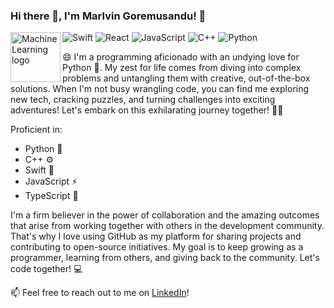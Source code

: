 ### Hi there 👋, I'm Marlvin Goremusandu! 🚀

![Swift](https://img.shields.io/badge/-Swift-orange?style=flat-square&logo=Swift&logoColor=white)
![React](https://img.shields.io/badge/-React-61DAFB?style=flat-square&logo=react&logoColor=white)
![JavaScript](https://img.shields.io/badge/-JavaScript-F7DF1E?style=flat-square&logo=javascript&logoColor=white)
![C++](https://img.shields.io/badge/-C++-00599C?style=flat-square&logo=c%2B%2B&logoColor=white)
![Python](https://img.shields.io/badge/-Python-3776AB?style=flat-square&logo=Python&logoColor=white)
<img align="left" width="80" src="https://i.imgur.com/7snpwLN.png" alt="Machine Learning logo"/>

😄 I'm a programming aficionado with an undying love for Python 🐍. My zest for life comes from diving into complex problems and untangling them with creative, out-of-the-box solutions. When I'm not busy wrangling code, you can find me exploring new tech, cracking puzzles, and turning challenges into exciting adventures! Let's embark on this exhilarating journey together! 🚀🌟

Proficient in:

- Python 🐍
- C++ ⚙️
- Swift 🦉
- JavaScript ⚡
- TypeScript 📘

I'm a firm believer in the power of collaboration and the amazing outcomes that arise from working together with others in the development community. That's why I love using GitHub as my platform for sharing projects and contributing to open-source initiatives. My goal is to keep growing as a programmer, learning from others, and giving back to the community. Let's code together! 💻

📫 Feel free to reach out to me on [LinkedIn](https://www.linkedin.com/in/marlvingoremusandu)!

